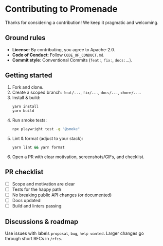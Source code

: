 # Contributing to Promenade

Thanks for considering a contribution! We keep it pragmatic and welcoming.

## Ground rules
- **License**: By contributing, you agree to Apache-2.0.
- **Code of Conduct**: Follow `CODE_OF_CONDUCT.md`.
- **Commit style**: Conventional Commits (`feat:`, `fix:`, `docs:`...).

## Getting started
1. Fork and clone.
2. Create a scoped branch: `feat/...`, `fix/...`, `docs/...`, `chore/...`.
3. Install & build:
   ```bash
   yarn install
   yarn build
   ```
4. Run smoke tests:
   ```bash
   npx playwright test -g "@smoke"
   ```
5. Lint & format (adjust to your stack):
   ```bash
   yarn lint && yarn format
   ```
6. Open a PR with clear motivation, screenshots/GIFs, and checklist.

## PR checklist
- [ ] Scope and motivation are clear
- [ ] Tests for the happy path
- [ ] No breaking public API changes (or documented)
- [ ] Docs updated
- [ ] Build and linters passing

## Discussions & roadmap
Use issues with labels `proposal`, `bug`, `help wanted`. Larger changes go through short RFCs in `/rfcs`.
